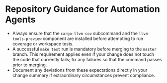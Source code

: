 # Repository Guidance for Automation Agents

- Always ensure that the `cargo-llvm-cov` subcommand and the `llvm-tools-preview` component are installed before attempting to run coverage or workspace tests.
- A successful `make test` run is mandatory before merging to the `master` branch. This requirement applies even if your change does not touch the code that currently fails; fix any failures so that the command passes prior to merging.
- Document any deviations from these expectations directly in your change summary if extraordinary circumstances prevent compliance.
